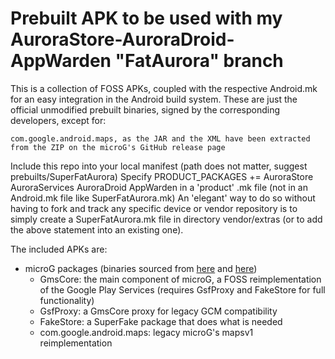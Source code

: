 # Prebuilt APK to be used with my AuroraStore-AuroraDroid-AppWarden "FatAurora" branch

This is a collection of FOSS APKs, coupled with the respective Android.mk for an easy integration in the Android build system. These are just the official unmodified prebuilt binaries, signed by the corresponding developers, except for:

    com.google.android.maps, as the JAR and the XML have been extracted from the ZIP on the microG's GitHub release page


 Include this repo into your local manifest (path does not matter, suggest prebuilts/SuperFatAurora)
 Specify PRODUCT_PACKAGES += AuroraStore AuroraServices AuroraDroid AppWarden in a 'product' .mk file (not in an Android.mk file like SuperFatAurora.mk)
 An 'elegant' way to do so without having to fork and track any specific device or vendor repository is to simply create a SuperFatAurora.mk file in directory vendor/extras (or to add the above statement into an existing one).

The included APKs are:
 * microG packages (binaries sourced from [here](https://microg.org/download.html) and [here](https://github.com/microg/android_frameworks_mapsv1))
   * GmsCore: the main component of microG, a FOSS reimplementation of the Google Play Services (requires GsfProxy and FakeStore for full functionality)
   * GsfProxy: a GmsCore proxy for legacy GCM compatibility
   * FakeStore: a SuperFake package that does what is needed
   * com.google.android.maps: legacy microG's mapsv1 reimplementation
